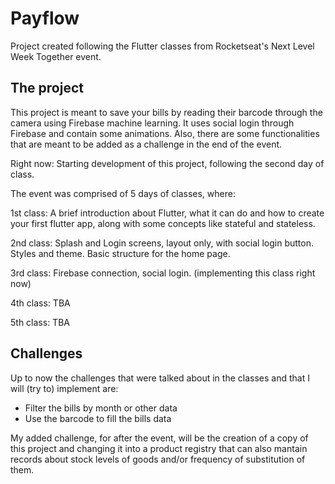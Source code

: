 # Payflow

Project created following the Flutter classes from Rocketseat's Next Level Week Together event. 

## The project

This project is meant to save your bills by reading their barcode through the camera using Firebase machine learning. It uses social login through Firebase and contain some animations. Also, there are some functionalities that are meant to be added as a challenge in the end of the event. 

Right now: Starting development of this project, following the second day of class.

The event was comprised of 5 days of classes, where:

1st class: A brief introduction about Flutter, what it can do and how to create your first flutter app, along with some concepts like stateful and stateless. 

2nd class: Splash and Login screens, layout only, with social login button. Styles and theme. Basic structure for the home page.

3rd class: Firebase connection, social login.
(implementing this class right now)

4th class: TBA

5th class: TBA


## Challenges

Up to now the challenges that were talked about in the classes and that I will (try to) implement are:

- Filter the bills by month or other data
- Use the barcode to fill the bills data

My added challenge, for after the event, will be the creation of a copy of this project and changing it into a product registry that can also mantain records about stock levels of goods and/or frequency of substitution of them.  